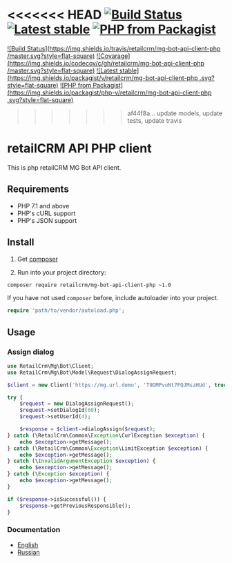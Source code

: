 <<<<<<< HEAD
[![Build Status](https://img.shields.io/travis/retailcrm/mg-bot-api-client-php/master.svg?style=flat-square)](https://travis-ci.org/retailcrm/mg-bot-api-client-php)
[![Latest stable](https://img.shields.io/packagist/v/retailcrm/mg-bot-api-client-php.svg?style=flat-square)](https://packagist.org/packages/retailcrm/mg-bot-api-client-php)
[![PHP from Packagist](https://img.shields.io/packagist/php-v/mg-bot-retailcrm/api-client-php.svg?style=flat-square)](https://packagist.org/packages/retailcrm/mg-bot-api-client-php)
=======
[![Build Status](https://img.shields.io/travis/retailcrm/mg-bot-api-client-php /master.svg?style=flat-square)](https://travis-ci.org/retailcrm/mg-bot-api-client-php )
[![Covarage](https://img.shields.io/codecov/c/gh/retailcrm/mg-bot-api-client-php /master.svg?style=flat-square)](https://codecov.io/gh/retailcrm/mg-bot-api-client-php )
[![Latest stable](https://img.shields.io/packagist/v/retailcrm/mg-bot-api-client-php .svg?style=flat-square)](https://packagist.org/packages/retailcrm/mg-bot-api-client-php )
[![PHP from Packagist](https://img.shields.io/packagist/php-v/retailcrm/mg-bot-api-client-php .svg?style=flat-square)](https://packagist.org/packages/retailcrm/mg-bot-api-client-php )
>>>>>>> af44f8a... update models, update tests, update travis


# retailCRM API PHP client

This is php retailCRM MG Bot API client.

## Requirements

* PHP 7.1 and above
* PHP's cURL support
* PHP's JSON support

## Install

1) Get [composer](https://getcomposer.org/download/)

2) Run into your project directory:
```bash
composer require retailcrm/mg-bot-api-client-php ~1.0
```

If you have not used `composer` before, include autoloader into your project.
```php
require 'path/to/vendor/autoload.php';
```

## Usage

### Assign dialog
```php
use RetailCrm\Mg\Bot\Client;
use RetailCrm\Mg\Bot\Model\Request\DialogAssignRequest;

$client = new Client('https://mg.url.demo', 'T9DMPvuNt7FQJMszHUd', true);

try {
    $request = new DialogAssignRequest();
    $request->setDialogId(60);
    $request->setUserId(4);

    $response = $client->dialogAssign($request);
} catch (\RetailCrm\Common\Exception\CurlException $exception) {
    echo $exception->getMessage();
} catch (\RetailCrm\Common\Exception\LimitException $exception) {
    echo $exception->getMessage();
} catch (\InvalidArgumentException $exception) {
    echo $exception->getMessage();
} catch (\Exception $exception) {
    echo $exception->getMessage();
}

if ($response->isSuccessful()) {
    $response->getPreviousResponsible();
}
```

### Documentation

* [English](https://139810.selcdn.ru/download/doc/mg-bot-api/bot.v1.en.html)
* [Russian](https://help.retailcrm.ru/Developers/MgBot)
